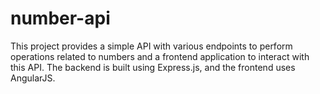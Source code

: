 # number-api
This project provides a simple API with various endpoints to perform operations related to numbers and a frontend application to interact with this API. The backend is built using Express.js, and the frontend uses AngularJS.

